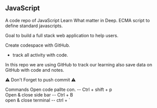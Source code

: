 ## JavaScript
A code repo of JavaScript Learn What matter in Deep.
ECMA script to define standard javascripts.

Goal to build a full stack web application to help users.

Create codespace with GitHub.
* track all activity with code.

In this repo we are using GitHub to track our learning also save data on GitHub with code and notes.

⚠️ Don't Forget to push commit ⚠️

Commands
Open code pallte con. -- Ctrl + shift + p     <br>
Open & close side bar -- Ctrl + B             <br>
open & close terminal -- ctrl + `             <br>
